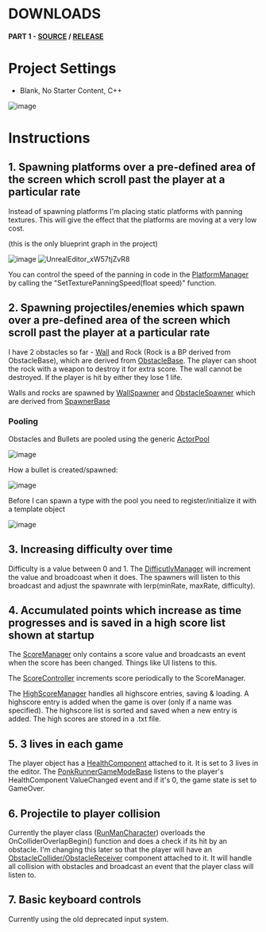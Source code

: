 # DOWNLOADS

#### PART 1 - [SOURCE](https://github.com/addeponkeN/endless-runner/archive/refs/tags/part1_release.zip) / [RELEASE](https://github.com/addeponkeN/endless-runner/releases/download/part1_release/EndlessRunner_Part1.zip)


# Project Settings
- Blank, No Starter Content, C++

![image](https://user-images.githubusercontent.com/17746816/233835677-4fdd1e05-0189-4275-bd91-4d8db25ff4fe.png)


# Instructions

## 1. Spawning platforms over a pre-defined area of the screen which scroll past the player at a particular rate

Instead of spawning platforms I'm placing static platforms with panning textures. This will give the effect that the platforms are moving at a very low cost.

(this is the only blueprint graph in the project)

![image](https://user-images.githubusercontent.com/17746816/233837671-b53b601b-77fc-48de-a419-3f5924921833.png)
![UnrealEditor_xW57tjZvR8](https://user-images.githubusercontent.com/17746816/233839406-9e097a95-22cb-4480-8c5e-46fb5b425fe2.gif)

You can control the speed of the panning in code in the [PlatformManager](https://github.com/addeponkeN/endless-runner/blob/part1/Source/PonkRunner/PlatformManager.cpp) by calling the "SetTexturePanningSpeed(float speed)" function.





## 2. Spawning projectiles/enemies which spawn over a pre-defined area of the screen which scroll past the player at a particular rate 

I have 2 obstacles so far - [Wall](https://github.com/addeponkeN/endless-runner/blob/part1/Source/PonkRunner/WallObstacle.cpp) and Rock (Rock is a BP derived from ObstacleBase), which are derived from [ObstacleBase](https://github.com/addeponkeN/endless-runner/blob/part1/Source/PonkRunner/ObstacleBase.cpp). The player can shoot the rock with a weapon to destroy it for extra score. The wall cannot be destroyed.
If the player is hit by either they lose 1 life.

Walls and rocks are spawned by [WallSpawner](https://github.com/addeponkeN/endless-runner/blob/part1/Source/PonkRunner/WallSpawner.cpp) and [ObstacleSpawner](https://github.com/addeponkeN/endless-runner/blob/part1/Source/PonkRunner/ObstacleSpawner.cpp) which are derived from [SpawnerBase](https://github.com/addeponkeN/endless-runner/blob/part1/Source/PonkRunner/SpawnerBase.cpp)

### Pooling

Obstacles and Bullets are pooled using the generic [ActorPool](https://github.com/addeponkeN/endless-runner/blob/part1/Source/PonkRunner/ActorPool.h)

![image](https://user-images.githubusercontent.com/17746816/233838267-df87832d-4ede-4e80-b03d-8861615750f5.png)

How a bullet is created/spawned:

![image](https://user-images.githubusercontent.com/17746816/233838763-b2e7374c-6acd-4733-a4a7-1cee58a250b4.png)


Before I can spawn a type with the pool you need to register/initialize it with a template object

![image](https://user-images.githubusercontent.com/17746816/233838969-4ebd1442-1c24-4554-8859-4015d0f4aaf2.png)


## 3. Increasing difficulty over time

Difficulty is a value between 0 and 1. The [DifficutlyManager](https://github.com/addeponkeN/endless-runner/blob/part1/Source/PonkRunner/DifficultyManager.cpp) will increment the value and broadcoast when it does. The spawners will listen to this broadcast and adjust the spawnrate with lerp(minRate, maxRate, difficulty).


## 4. Accumulated points which increase as time progresses and is saved in a high score list shown at startup

The [ScoreManager](https://github.com/addeponkeN/endless-runner/blob/part1/Source/PonkRunner/ScoreManager.cpp) only contains a score value and broadcasts an event when the score has been changed. Things like UI listens to this.

The [ScoreController](https://github.com/addeponkeN/endless-runner/blob/part1/Source/PonkRunner/RunnerScoreController.cpp) increments score periodically to the ScoreManager.

The [HighScoreManager](https://github.com/addeponkeN/endless-runner/blob/part1/Source/PonkRunner/HighScoreManager.cpp) handles all highscore entries, saving & loading. A highscore entry is added when the game is over (only if a name was specified). The highscore list is sorted and saved when a new entry is added.
The high scores are stored in a .txt file.


## 5. 3 lives in each game

The player object has a [HealthComponent](https://github.com/addeponkeN/endless-runner/blob/part1/Source/PonkRunner/HealthComponent.cpp) attached to it.
It is set to 3 lives in the editor. The [PonkRunnerGameModeBase](https://github.com/addeponkeN/endless-runner/blob/part1/Source/PonkRunner/PonkRunnerGameModeBase.cpp) listens to the player's HealthComponent ValueChanged event and if it's 0, the game state is set to GameOver.

## 6. Projectile to player collision

Currently the player class ([RunManCharacter](https://github.com/addeponkeN/endless-runner/blob/part1/Source/PonkRunner/RunManCharacter.cpp)) overloads the OnColliderOverlapBegin() function and does a check if its hit by an obstacle.
I'm changing this later so that the player will have an [ObstacleCollider/ObstacleReceiver](https://github.com/addeponkeN/endless-runner/blob/part1/Source/PonkRunner/ObstacleCollider.cpp) component attached to it. It will handle all collision with obstacles and broadcast an event that the player class will listen to.

## 7. Basic keyboard controls

Currently using the old deprecated input system.


